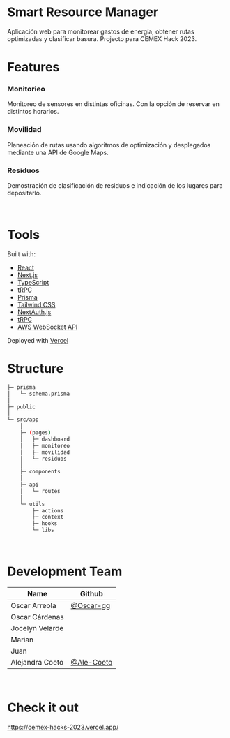 # Smart Resource Manager
Aplicación web para monitorear gastos de energía, obtener rutas optimizadas y clasificar basura.
Projecto para CEMEX Hack 2023.
<br/>

# Features
### Monitorieo
Monitoreo de sensores en distintas oficinas. Con la opción de reservar en distintos horarios.


### Movilidad
Planeación de rutas usando algoritmos de optimización y desplegados mediante una API de Google Maps.

### Residuos
Demostración de clasificación de residuos e indicación de los lugares para depositarlo.

<br/>

# Tools
Built with:
- [React](https://reactjs.org/)
- [Next.js](https://nextjs.org/)
- [TypeScript](https://www.typescriptlang.org/)
- [tRPC](https://trpc.io)
- [Prisma](https://www.prisma.io/)
- [Tailwind CSS](https://tailwindcss.com/)
- [NextAuth.js](https://next-auth.js.org/)
- [tRPC](https://trpc.io)
- [AWS WebSocket API](https://docs.aws.amazon.com/apigateway/latest/developerguide/apigateway-websocket-api.html)
  
Deployed with [Vercel](https://vercel.com/)
<br/>

# Structure
```bash
├─ prisma
│   └─ schema.prisma
│
├─ public
│
└─ src/app
    │
    ├─ (pages)
    │   ├─ dashboard
    │   ├─ monitoreo
    │   ├─ movilidad
    │   └─ residuos
    │
    ├─ components
    │
    ├─ api
    │   └─ routes
    │    
    └─ utils
        ├─ actions
        ├─ context
        ├─ hooks
        └─ libs
```

<br/>

# Development Team

| Name | Github |
| --- | --- | 
| Oscar Arreola | [@Oscar-gg](https://github.com/Oscar-gg) |
| Oscar Cárdenas | | 
| Jocelyn Velarde | | 
| Marian | | 
| Juan | | 
| Alejandra Coeto | [@Ale-Coeto](https://github.com/Ale-Coeto) | 

<br/>

# Check it out
https://cemex-hacks-2023.vercel.app/
